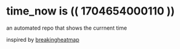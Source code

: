 # time_now is (( 1704654000110 ))

an automated repo that shows the currnent time

inspired by [breakingheatmap](https://github.com/breakingheatmap/breakingheatmap)